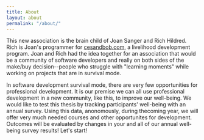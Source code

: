 ```yaml
---
title: About
layout: about
permalink: "/about/"
---
```


This new association is the brain child of Joan Sanger and Rich Hildred. Rich is Joan's programmer for [cesandbob.com](http://cesandbob.com), a livelihood development program. Joan and Rich had the idea together for an association that would be a community of software developers and really on both sides of the make/buy decision--people who struggle with "learning moments" while working on projects that are in survival mode.

In software development survival mode, there are very few opportunities for professional development. It is our premise we can all use professional development in a new community, like this, to improve our well-being.  We would like to test this thesis by tracking participants' well-being with an annual survey. Using this data, anonomously, during thecoming year, we will offer very much needed courses and other opportunites for development. Outcomes will be evaluated by changes in your and all of our annual well-being survey results! Let's start!